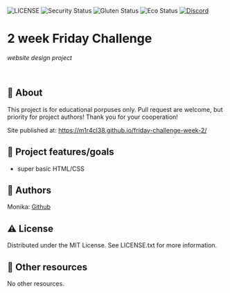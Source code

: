 ![LICENSE](https://img.shields.io/badge/license-MIT-blue.svg?style=flat-square)
![Security Status](https://img.shields.io/security-headers?label=Security&url=https%3A%2F%2Fgithub.com&style=flat-square)
![Gluten Status](https://img.shields.io/badge/Gluten-Free-green.svg)
![Eco Status](https://img.shields.io/badge/ECO-Friendly-green.svg)
[![Discord](https://discord.com/api/guilds/571393319201144843/widget.png)](https://discord.gg/dRwW4rw)

# 2 week Friday Challenge

_website design project_

<br>

## 🌟 About

This project is for educational porpuses only. Pull request are welcome, but priority for project authors! Thank you for your cooperation!

Site published at: https://m1r4cl38.github.io/friday-challenge-week-2/


## 🎯 Project features/goals

-   super basic HTML/CSS

## 🎅 Authors

Monika: [Github](https://github.com/M1r4cl38)

## ⚠️ License

Distributed under the MIT License. See LICENSE.txt for more information.

## 🔗 Other resources

No other resources.